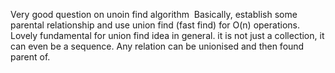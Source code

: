 Very good question on unoin find algorithm
​
Basically, establish some parental relationship and use union find (fast find) for O(n) operations.
​
Lovely fundamental for union find idea in general. it is not just a collection, it can even be a sequence. Any relation can be unionised and then found parent of.